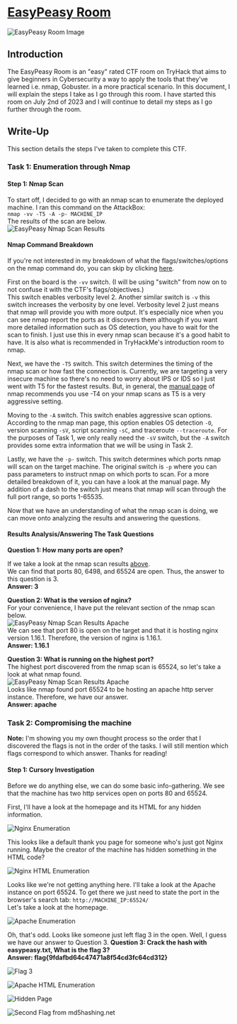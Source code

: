 # [EasyPeasy Room](https://tryhackme.com/room/easypeasyctf)
![EasyPeasy Room Image](/resources/easypeasy/EasyPeasy.png)
## Introduction
The EasyPeasy Room is an "easy" rated CTF room on TryHack that aims to give beginners in Cybersecurity a way to apply the tools that they've learned i.e. nmap, Gobuster. in a more practical scenario. In this document, I will explain the steps I take as I go through this room. I have started this room on July 2nd of 2023 and I will continue to detail my steps as I go further through the room.

## Write-Up
This section details the steps I've taken to complete this CTF.

### Task 1: Enumeration through Nmap
#### Step 1: Nmap Scan
To start off, I decided to go with an nmap scan to enumerate the deployed machine. I ran this command on the AttackBox:   
`nmap -vv -T5 -A -p- MACHINE_IP`  
The results of the scan are below.  
![EasyPeasy Nmap Scan Results](/resources/easypeasy/EasyPeasyNmapScan.png)
#### Nmap Command Breakdown
If you're not interested in my breakdown of what the flags/switches/options on the nmap command do, you can skip by clicking [here](https://github.com/RawBoeuf/thm-ctf-writeups/edit/main/EasyPeasy.md#results-analysisanswering-the-task-questions).

First on the board is the `-vv` switch. (I will be using "switch" from now on to not confuse it with the CTF's flags/objectives.)  
This switch enables verbosity level 2. Another similar switch is `-v` this switch increases the verbosity by one level. Verbosity level 2 just means that nmap will provide you with more output. It's especially nice when you can see nmap report the ports as it discovers them although if you want more detailed information such as OS detection, you have to wait for the scan to finish. I just use this in every nmap scan because it's a good habit to have. It is also what is recommended in TryHackMe's introduction room to nmap.  

Next, we have the `-T5` switch. This switch determines the timing of the nmap scan or how fast the connection is. Currently, we are targeting a very insecure machine so there's no need to worry about IPS or IDS so I just went with T5 for the fastest results. But, in general, the [manual page](https://linux.die.net/man/1/nmap) of nmap recommends you use -T4 on your nmap scans as T5 is a very aggressive setting.

Moving to the `-A` switch. This switch enables aggressive scan options. According to the nmap man page, this option enables OS detection `-O`, version scanning `-sV`, script scanning `-sC`, and traceroute `--traceroute`. For the purposes of Task 1, we only really need the `-sV` switch, but the `-A` switch provides some extra information that we will be using in Task 2.

Lastly, we have the `-p-` switch. This switch determines which ports nmap will scan on the target machine. The original switch is `-p` where you can pass parameters to instruct nmap on which ports to scan. For a more detailed breakdown of it, you can have a look at the manual page. My addition of a dash to the switch just means that nmap will scan through the full port range, so ports 1-65535.

Now that we have an understanding of what the nmap scan is doing, we can move onto analyzing the results and answering the questions.

#### Results Analysis/Answering The Task Questions
**Question 1: How many ports are open?**  

If we take a look at the nmap scan results [above](https://github.com/RawBoeuf/thm-ctf-writeups/edit/main/EasyPeasy.md#step-1-nmap-scan).   
We can find that ports 80, 6498, and 65524 are open. Thus, the answer to this question is 3.  
**Answer: 3**   

**Question 2: What is the version of nginx?**  
For your convenience, I have put the relevant section of the nmap scan below.  
 ![EasyPeasy Nmap Scan Results Apache](/resources/easypeasy/EasyPeasyNmapNginx.png)  
We can see that port 80 is open on the target and that it is hosting nginx version 1.16.1. Therefore, the version of nginx is 1.16.1.  
**Answer: 1.16.1**

**Question 3: What is running on the highest port?**  
The highest port discovered from the nmap scan is 65524, so let's take a look at what nmap found.  
![EasyPeasy Nmap Scan Results Apache](/resources/easypeasy/EasyPeasyNmapApache.png)  
Looks like nmap found port 65524 to be hosting an apache http server instance. Therefore, we have our answer.  
**Answer: apache**   

### Task 2: Compromising the machine  
**Note:** I'm showing you my own thought process so the order that I discovered the flags is not in the order of the tasks. I will still mention which flags correspond to which answer. Thanks for reading!
#### Step 1: Cursory Investigation
Before we do anything else, we can do some basic info-gathering. We see that the machine has two http services open on ports 80 and 65524.   

First, I'll have a look at the homepage and its HTML for any hidden information.  

![Nginx Enumeration](/resources/easypeasy/EasyPeasyNginxHomepage.png)  

This looks like a default thank you page for someone who's just got Nginx running. Maybe the creator of the machine has hidden something in the HTML code?  

![Nginx HTML Enumeration](/resources/easypeasy/EasyPeasyNginxHomepageHTML.png)   

Looks like we're not getting anything here. I'll take a look at the Apache instance on port 65524. To get there we just need to state the port in the browser's search tab: ``http://MACHINE_IP:65524/``  
Let's take a look at the homepage.  

![Apache Enumeration](/resources/easypeasy/EasyPeasyApacheHomepage.png)  

Oh, that's odd. Looks like someone just left flag 3 in the open. Well, I guess we have our answer to Question 3.
**Question 3: Crack the hash with easypeasy.txt, What is the flag 3?**  
**Answer: flag{9fdafbd64c47471a8f54cd3fc64cd312}**
  
![Flag 3](/resources/easypeasy/EasyPeasyFlag3.png)

![Apache HTML Enumeration](/resources/easypeasy/EasyPeasyApacheHomepageHTML.png)  

![Hidden Page](/resources/easypeasy/EasyPeasyHidden.png)   

![Second Flag from md5hashing.net](/resources/easypeasy/EasyPeasySecondFlag.png)   
